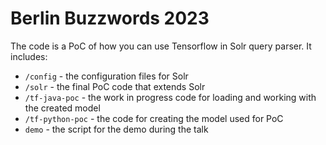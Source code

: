 # Berlin Buzzwords 2023

The code is a PoC of how you can use Tensorflow in Solr query parser. It includes:

- `/config` - the configuration files for Solr
- `/solr` - the final PoC code that extends Solr
- `/tf-java-poc` - the work in progress code for loading and working with the created model
- `/tf-python-poc` - the code for creating the model used for PoC
- `demo` - the script for the demo during the talk
